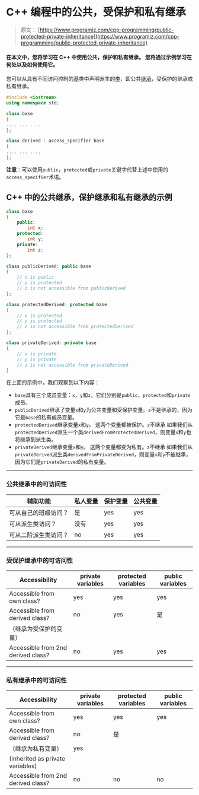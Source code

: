 # C++ 编程中的公共，受保护和私有继承

> 原文： [https://www.programiz.com/cpp-programming/public-protected-private-inheritance](https://www.programiz.com/cpp-programming/public-protected-private-inheritance)

#### 在本文中，您将学习在 C++ 中使用公共，保护和私有继承。 您将通过示例学习在何处以及如何使用它。

您可以从具有不同访问控制的基类中声明派生的[类](/cpp-programming/object-class "C++ objects")，即公共[继承](/cpp-programming/inheritance "C++ inheritance")，受保护的继承或私有继承。

```cpp
#include <iostream>
using namespace std;

class base
{
.... ... ....
};

class derived : access_specifier base
{
.... ... ....
};

```

**注意**：可以使用`public`，`protected`或`private`关键字代替上述中使用的`access_specifier`术语。

## C++ 中的公共继承，保护继承和私有继承的示例

```cpp
class base 
{
	public:
		int x;
	protected:
		int y;
	private:
		int z;
};

class publicDerived: public base
{
	// x is public
	// y is protected
	// z is not accessible from publicDerived
};

class protectedDerived: protected base
{
	// x is protected
	// y is protected
	// z is not accessible from protectedDerived
};

class privateDerived: private base
{
	// x is private
	// y is private
	// z is not accessible from privateDerived
}

```

在上面的示例中，我们观察到以下内容：

*   `base`具有三个成员变量：`x`，`y`和`z`，它们分别是`public`，`protected`和`private`成员。
*   `publicDerived`继承了变量`x`和`y`为公共变量和受保护变量。`z`不是继承的，因为它是`base`的私有成员变量。
*   `protectedDerived`继承变量`x`和`y`。 这两个变量都被保护。`z`不继承
    如果我们从`protectedDerived`派生一个类`derivedFromProtectedDerived`，则变量`x`和`y`也将继承到派生类。
*   `privateDerived`继承变量`x`和`y`。 这两个变量都变为私有。`z`不继承
    如果我们从`privateDerived`派生类`derivedFromPrivateDerived`，则变量`x`和`y`不被继承，因为它们是`privateDerived`的私有变量。

* * *

### 公共继承中的可访问性

| 辅助功能 | 私人变量 | 保护变量 | 公共变量 |
| --- | --- | --- | --- |
| 可从自己的班级访问？ | 是 | yes | yes |
| 可从派生类访问？ | 没有 | yes | yes |
| 可从二阶派生类访问？ | no | yes | yes |

* * *

### 受保护继承中的可访问性

| Accessibility | private variables | protected variables | public variables |
| --- | --- | --- | --- |
| Accessible from own class? | yes | yes | yes |
| Accessible from derived class? | no | yes | 是
（继承为受保护的变量） |
| Accessible from 2nd derived class? | no | yes | yes |

* * *

### 私有继承中的可访问性

| Accessibility | private variables | protected variables | public variables |
| --- | --- | --- | --- |
| Accessible from own class? | yes | yes | yes |
| Accessible from derived class? | no | 是
（继承为私有变量） | yes
(inherited as private variables) |
| Accessible from 2nd derived class? | no | no | no |